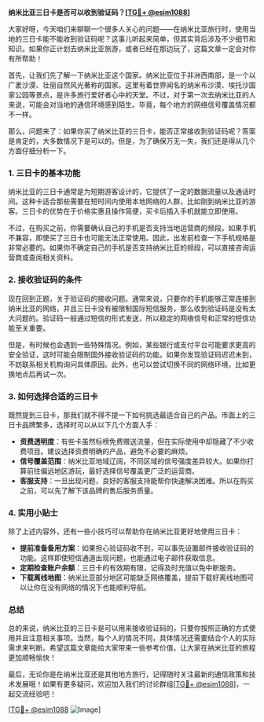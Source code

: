 **纳米比亚三日卡是否可以收到验证码？[[TG💪+ @esim1088](https://t.me/s/esim1088)]**

大家好呀，今天咱们来聊聊一个很多人关心的问题——在纳米比亚旅行时，使用当地的三日卡能不能收到验证码呢？这事儿听起来简单，但其实背后涉及不少细节和知识。如果你正计划去纳米比亚旅游，或者已经在那边玩了，这篇文章一定会对你有所帮助！

首先，让我们先了解一下纳米比亚这个国家。纳米比亚位于非洲西南部，是一个以广袤沙漠、壮丽自然风光著称的国家。这里有着世界闻名的纳米布沙漠、埃托沙国家公园等景点，是许多旅行爱好者心中的天堂。不过，对于第一次去纳米比亚的人来说，可能会对当地的通信环境感到陌生。毕竟，每个地方的网络信号覆盖情况都不一样。

那么，问题来了：如果你买了纳米比亚的三日卡，能否正常接收到验证码呢？答案是肯定的，大多数情况下是可以的。但是，为了确保万无一失，我们还是得从几个方面仔细分析一下。

### 1. **三日卡的基本功能**
纳米比亚的三日卡通常是为短期游客设计的，它提供了一定的数据流量以及通话时间。这种卡适合那些需要在短时间内使用本地网络的人群，比如刚到纳米比亚的游客。三日卡的优势在于价格实惠且操作简便，买卡后插入手机就能立即使用。

不过，在购买之前，你需要确认自己的手机是否支持当地运营商的频段。如果手机不兼容，即使买了三日卡也可能无法正常使用。因此，出发前检查一下手机规格是非常必要的。如果你不确定自己的手机是否支持纳米比亚的频段，可以直接咨询运营商或查阅相关资料。

### 2. **接收验证码的条件**
现在回到正题，关于验证码的接收问题。通常来说，只要你的手机能够正常连接到纳米比亚的网络，并且三日卡没有被限制国际短信服务，那么收到验证码是没有太大问题的。验证码一般通过短信的形式发送，所以稳定的网络信号和正常的短信功能至关重要。

但是，有时候也会遇到一些特殊情况。例如，某些银行或支付平台可能要求更高的安全验证，这时可能会限制国外接收验证码的功能。如果你发现验证码迟迟未到，不妨联系相关机构询问具体原因。此外，也可以尝试切换不同的网络环境，比如更换地点后再试一次。

### 3. **如何选择合适的三日卡**
既然提到三日卡，那我们就不得不提一下如何挑选最适合自己的产品。市面上的三日卡品牌繁多，选择时可以从以下几个方面入手：

- **资费透明度**：有些卡虽然标榜免费赠送流量，但在实际使用中却隐藏了不少收费项目。建议选择资费明确的产品，避免不必要的麻烦。
- **信号覆盖范围**：纳米比亚地域辽阔，不同区域的信号强度差异较大。如果你打算前往偏远地区游玩，最好选择信号覆盖更广泛的运营商。
- **客服支持**：一旦出现问题，良好的客服支持能帮你快速解决困难。所以在购买之前，可以先了解下该品牌的售后服务质量。

### 4. **实用小贴士**
除了上述内容外，还有一些小技巧可以帮助你在纳米比亚更好地使用三日卡：

- **提前准备备用方案**：如果担心验证码收不到，可以事先设置邮件接收验证码的功能。这样即使短信通道出现问题，也能通过电子邮件获取信息。
- **定期检查账户余额**：三日卡的有效期有限，记得及时充值以免中断服务。
- **下载离线地图**：纳米比亚部分地区可能缺乏网络覆盖，提前下载好离线地图可以让你在没有网络的情况下也能顺利导航。

### 总结
总的来说，纳米比亚的三日卡是可以用来接收验证码的，只要你按照正确的方式使用并且注意相关事项。当然，每个人的情况不同，具体情况还需要结合个人的实际需求来判断。希望这篇文章能给大家带来一些参考价值，让大家在纳米比亚的旅程更加顺畅愉快！

最后，无论你是在纳米比亚还是其他地方旅行，记得随时关注最新的通信政策和技术发展哦！如果有更多疑问，欢迎加入我们的讨论群组[[TG💪+ @esim1088](https://t.me/s/esim1088)]，一起交流经验吧！

[[TG💪+ @esim1088](https://t.me/s/esim1088) ![Image](https://i.postimg.cc/4NQfJmqS/Snipaste-2025-05-13-00-14-12.png)]
